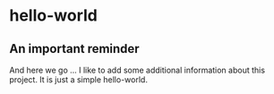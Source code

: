 # hello-world

## An important reminder ##

And here we go ...
I like to add some additional information about this project. It is just a simple hello-world. 

